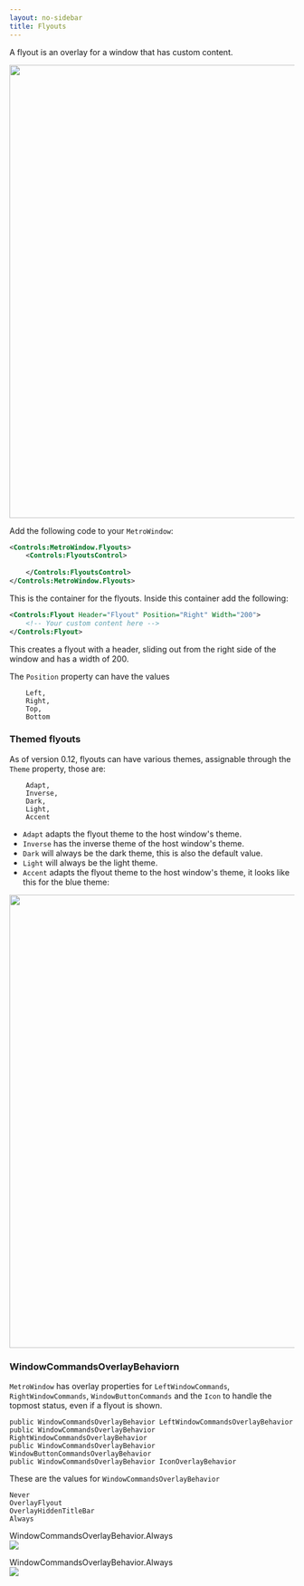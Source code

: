 ```yaml
---
layout: no-sidebar
title: Flyouts
---
```


A flyout is an overlay for a window that has custom content.

<img src="{{site.baseurl}}/images/flyout-demo-dark.png" style="width: 800px;"/>

Add the following code to your `MetroWindow`:

```xml
<Controls:MetroWindow.Flyouts>
    <Controls:FlyoutsControl>
        
    </Controls:FlyoutsControl>
</Controls:MetroWindow.Flyouts>
```

This is the container for the flyouts.
Inside this container add the following:

```xml
<Controls:Flyout Header="Flyout" Position="Right" Width="200">
    <!-- Your custom content here -->
</Controls:Flyout>
```

This creates a flyout with a header, sliding out from the right side of the window and has a width of 200.

The `Position` property can have the values

```
    Left,
    Right,
    Top,
    Bottom
```

### Themed flyouts
As of version 0.12, flyouts can have various themes, assignable through the `Theme` property, those are:

```
    Adapt,
    Inverse,
    Dark,
    Light,
    Accent
```

- `Adapt` adapts the flyout theme to the host window's theme.  
- `Inverse` has the inverse theme of the host window's theme.  
- `Dark` will always be the dark theme, this is also the default value.  
- `Light` will always be the light theme.  
- `Accent` adapts the flyout theme to the host window's theme, it looks like this for the blue theme:

<img src="{{site.baseurl}}/images/flyout-demo-accent.png" style="width: 800px;"/>

### WindowCommandsOverlayBehaviorn

`MetroWindow` has overlay properties for `LeftWindowCommands`, `RightWindowCommands`, `WindowButtonCommands` and the `Icon` to handle the topmost status, even if a flyout is shown.

```
public WindowCommandsOverlayBehavior LeftWindowCommandsOverlayBehavior
public WindowCommandsOverlayBehavior RightWindowCommandsOverlayBehavior
public WindowCommandsOverlayBehavior WindowButtonCommandsOverlayBehavior
public WindowCommandsOverlayBehavior IconOverlayBehavior
```

These are the values for `WindowCommandsOverlayBehavior`

```
Never
OverlayFlyout
OverlayHiddenTitleBar
Always
```

WindowCommandsOverlayBehavior.Always  
![]({{site.baseurl}}/images/WindowCommandsOverlayBehavior_Always.png)

WindowCommandsOverlayBehavior.Always  
![]({{site.baseurl}}/images/WindowCommandsOverlayBehavior_Never.png)
